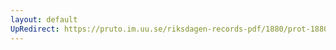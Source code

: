 ```yaml
---
layout: default
UpRedirect: https://pruto.im.uu.se/riksdagen-records-pdf/1880/prot-1880--ak--007/prot-1880--ak--007_004.pdf
---
```

